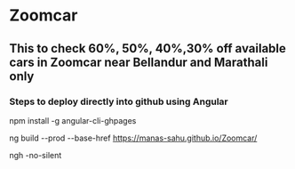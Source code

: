 # Zoomcar

## This to check 60%, 50%, 40%,30% off available cars in Zoomcar near Bellandur and Marathali only

### Steps to deploy directly into github using Angular

npm install -g angular-cli-ghpages

ng build --prod --base-href https://manas-sahu.github.io/Zoomcar/

ngh -no-silent